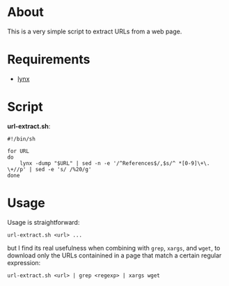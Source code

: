 # About #

This is a very simple script to extract URLs from a web page.

# Requirements #

  * [lynx](http://lynx.browser.org/)

# Script #

**url-extract.sh**:
```
#!/bin/sh

for URL
do
	lynx -dump "$URL" | sed -n -e '/^References$/,$s/^ *[0-9]\+\. \+//p' | sed -e 's/ /%20/g'
done
```

# Usage #

Usage is straightforward:
```
url-extract.sh <url> ...
```
but I find its real usefulness when combining with `grep`, `xargs`, and `wget`, to download only the URLs containined in a page that match a certain regular expression:
```
url-extract.sh <url> | grep <regexp> | xargs wget
```